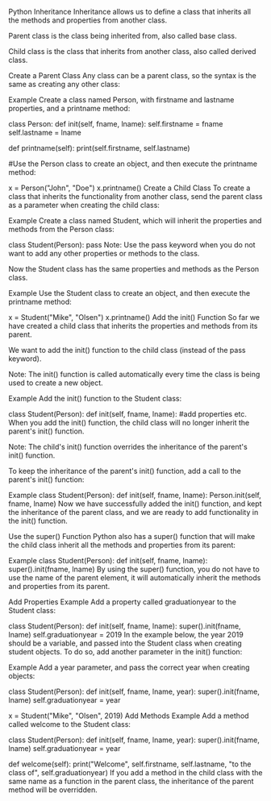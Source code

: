 Python Inheritance Inheritance allows us to define a class that inherits all the methods and properties from another class.

Parent class is the class being inherited from, also called base class.

Child class is the class that inherits from another class, also called derived class.

Create a Parent Class Any class can be a parent class, so the syntax is the same as creating any other class:

Example Create a class named Person, with firstname and lastname properties, and a printname method:

class Person: def init(self, fname, lname): self.firstname = fname self.lastname = lname

def printname(self): print(self.firstname, self.lastname)

#Use the Person class to create an object, and then execute the printname method:

x = Person("John", "Doe") x.printname() Create a Child Class To create a class that inherits the functionality from another class, send the parent class as a parameter when creating the child class:

Example Create a class named Student, which will inherit the properties and methods from the Person class:

class Student(Person): pass Note: Use the pass keyword when you do not want to add any other properties or methods to the class.

Now the Student class has the same properties and methods as the Person class.

Example Use the Student class to create an object, and then execute the printname method:

x = Student("Mike", "Olsen") x.printname() Add the init() Function So far we have created a child class that inherits the properties and methods from its parent.

We want to add the init() function to the child class (instead of the pass keyword).

Note: The init() function is called automatically every time the class is being used to create a new object.

Example Add the init() function to the Student class:

class Student(Person): def init(self, fname, lname): #add properties etc. When you add the init() function, the child class will no longer inherit the parent's init() function.

Note: The child's init() function overrides the inheritance of the parent's init() function.

To keep the inheritance of the parent's init() function, add a call to the parent's init() function:

Example class Student(Person): def init(self, fname, lname): Person.init(self, fname, lname) Now we have successfully added the init() function, and kept the inheritance of the parent class, and we are ready to add functionality in the init() function.

Use the super() Function Python also has a super() function that will make the child class inherit all the methods and properties from its parent:

Example class Student(Person): def init(self, fname, lname): super().init(fname, lname) By using the super() function, you do not have to use the name of the parent element, it will automatically inherit the methods and properties from its parent.

Add Properties Example Add a property called graduationyear to the Student class:

class Student(Person): def init(self, fname, lname): super().init(fname, lname) self.graduationyear = 2019 In the example below, the year 2019 should be a variable, and passed into the Student class when creating student objects. To do so, add another parameter in the init() function:

Example Add a year parameter, and pass the correct year when creating objects:

class Student(Person): def init(self, fname, lname, year): super().init(fname, lname) self.graduationyear = year

x = Student("Mike", "Olsen", 2019) Add Methods Example Add a method called welcome to the Student class:

class Student(Person): def init(self, fname, lname, year): super().init(fname, lname) self.graduationyear = year

def welcome(self): print("Welcome", self.firstname, self.lastname, "to the class of", self.graduationyear) If you add a method in the child class with the same name as a function in the parent class, the inheritance of the parent method will be overridden.
